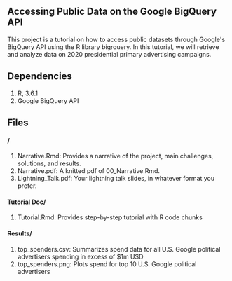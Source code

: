 

## Accessing Public Data on the Google BigQuery API

This project is a tutorial on how to access public datasets through Google's BigQuery API using the R library bigrquery. In this tutorial, we will retrieve and analyze data on 2020 presidential primary advertising campaigns.

## Dependencies

1. R, 3.6.1
2. Google BigQuery API

## Files

#### /

1. Narrative.Rmd: Provides a narrative of the project, main challenges, solutions, and results.
2. Narrative.pdf: A knitted pdf of 00_Narrative.Rmd. 
3. Lightning_Talk.pdf: Your lightning talk slides, in whatever format you prefer.

#### Tutorial Doc/
1. Tutorial.Rmd: Provides step-by-step tutorial with R code chunks

#### Results/

1. top_spenders.csv: Summarizes spend data for all U.S. Google political advertisers spending in excess of $1m USD
2. top_spenders.png: Plots spend for top 10 U.S. Google political advertisers
